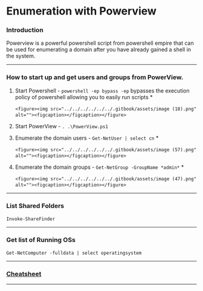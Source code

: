 # Enumeration with Powerview

### Introduction

Powerview is a powerful powershell script from powershell empire that can be used for enumerating a domain after you have already gained a shell in the system.

***

### How to start up and get users and groups from PowerView.

1. Start Powershell - `powershell -ep bypass -ep` bypasses the execution policy of powershell allowing you to easily run scripts&#x20;
   *

       <figure><img src="../../../../../../.gitbook/assets/image (18).png" alt=""><figcaption></figcaption></figure>
2. Start PowerView - `. .\PowerView.ps1`
3. Enumerate the domain users - `Get-NetUser | select cn`
   *

       <figure><img src="../../../../../../.gitbook/assets/image (57).png" alt=""><figcaption></figcaption></figure>
4. Enumerate the domain groups - `Get-NetGroup -GroupName *admin*`
   *

       <figure><img src="../../../../../../.gitbook/assets/image (47).png" alt=""><figcaption></figcaption></figure>

***

### List Shared Folders

```
Invoke-ShareFinder
```

***

### Get list of Running OSs

```
Get-NetComputer -fulldata | select operatingsystem
```

***

### [Cheatsheet](https://gist.github.com/HarmJ0y/184f9822b195c52dd50c379ed3117993)

***
